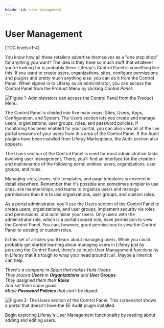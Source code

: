 ```yaml
---
header-id: user-management
---
```


# User Management

[TOC levels=1-4]

You know how all these retailers advertise themselves as a "one stop shop" for
anything you want? The idea is they have so much stuff that whatever you're
looking for is probably there. Liferay's Control Panel is something like
this. If you want to create users, organizations, sites, configure permissions
and plugins and pretty much anything else, you can do it from the Control
Panel. When signed in to Liferay as an administrator, you can access the
Control Panel from the Product Menu by clicking *Control Panel*.

![Figure 1: Administrators can access the Control Panel from the Product
Menu.](../../images/usrmgmt-control-panel.png)

The Control Panel is divided into five main areas: Sites, Users, Apps,
Configuration, and System. The Users section lets you create and manage users,
organizations, user groups, roles, and password policies. If monitoring has been
enabled for your portal, you can also view all of the live portal sessions of
your users from this area of the Control Panel. If the Audit plugins have been
installed from Liferay Marketplace, the Audit section also appears.

The Users section of the Control Panel is used for most administrative tasks
involving user management. There, you'll find an interface for the creation and
maintenance of the following portal entities: users, organizations, user groups,
and roles. 

Managing sites, teams, site templates, and page templates is covered in detail
elsewhere. Remember that it's possible and sometimes simpler to use sites, site
memberships, and teams to organize users and manage permissions than it is to
use organizations, user groups, and custom roles.

As a portal administrator, you'll use the Users section of the Control Panel to
create users, organizations, and user groups, implement security via roles and
permissions, and administer your users. Only users with the administrator role,
which is a portal scoped role, have permission to view the Control Panel. You
can, however, grant permissions to view the Control Panel to existing or custom
roles.

In this set of articles you'll learn about managing users. While you could
probably get started learning about managing users in Liferay just by perusing
the Control Panel, there's so much User Management functionality in Liferay that
it's tough to wrap your head around it all. Maybe a limerick can help:

*There's a company in Spain that makes Hula Hoops*<br />
*They placed* ***Users*** *in* ***Organizations*** *and* ***User Groups***<br />
*They assigned them their* ***Roles***<br />
*And set them some goals*<br />
*Made* ***Password Policies*** *that can't be duped.*

<!-- Work Monitoring into the limerick? Delete the limerick and fire its author?
You be the judge. -->

![Figure 2: The Users section of the Control Panel. This screenshot shows a portal that doesn't have the EE Audit plugin installed.](../../images/usrmgmt-users.png)

Begin exploring Liferay's User Management functionality by reading about
adding and editing users. 

<!-- Perhaps make a table showing similarities and differences between the
parallel sites vs. portal-wide user functionality
-->
